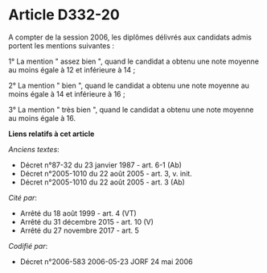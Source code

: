 # Article D332-20

A compter de la session 2006, les diplômes délivrés aux candidats admis portent les mentions suivantes :

1° La mention " assez bien ", quand le candidat a obtenu une note moyenne au moins égale à 12 et inférieure à 14 ;

2° La mention " bien ", quand le candidat a obtenu une note moyenne au moins égale à 14 et inférieure à 16 ;

3° La mention " très bien ", quand le candidat a obtenu une note moyenne au moins égale à 16.

**Liens relatifs à cet article**

_Anciens textes_:

  - Décret n°87-32 du 23 janvier 1987 - art. 6-1 (Ab)
  - Décret n°2005-1010 du 22 août 2005 - art. 3, v. init.
  - Décret n°2005-1010 du 22 août 2005 - art. 3 (Ab)

_Cité par_:

  - Arrêté du 18 août 1999 - art. 4 (VT)
  - Arrêté du 31 décembre 2015 - art. 10 (V)
  - Arrêté du 27 novembre 2017 - art. 5

_Codifié par_:

  - Décret n°2006-583 2006-05-23 JORF 24 mai 2006
